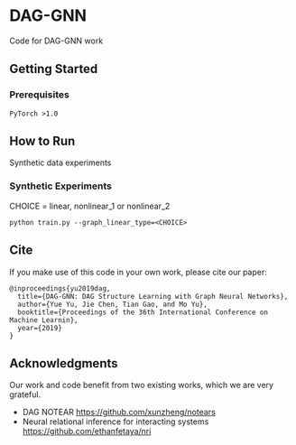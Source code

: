 # DAG-GNN

Code for DAG-GNN work

## Getting Started

### Prerequisites

```
PyTorch >1.0
```


## How to Run 

Synthetic data experiments 

### Synthetic Experiments

CHOICE = linear, nonlinear_1 or nonlinear_2 

```
python train.py --graph_linear_type=<CHOICE>
```


## Cite

If you make use of this code in your own work, please cite our paper:

```
@inproceedings{yu2019dag,
  title={DAG-GNN: DAG Structure Learning with Graph Neural Networks},
  author={Yue Yu, Jie Chen, Tian Gao, and Mo Yu},
  booktitle={Proceedings of the 36th International Conference on Machine Learnin},
  year={2019}
}
```


## Acknowledgments
Our work and code benefit from two existing works, which we are very grateful.

* DAG NOTEAR https://github.com/xunzheng/notears
* Neural relational inference for interacting systems https://github.com/ethanfetaya/nri



